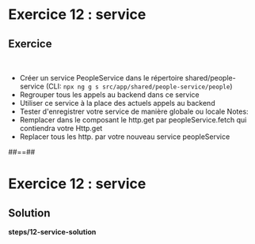 <!-- .slide: class="exercice" -->
# Exercice 12 : service
## Exercice

<br>

- Créer un service PeopleService dans le répertoire shared/people-service (CLI: `npx ng g s src/app/shared/people-service/people`)
- Regrouper tous les appels au backend dans ce service
- Utiliser ce service à la place des actuels appels au backend
- Tester d'enregistrer votre service de manière globale ou locale
Notes:
- Remplacer dans le composant le http.get par peopleService.fetch qui contiendra votre Http.get
- Replacer tous les http. par votre nouveau service peopleService

##==##
<!-- .slide: class="exercice full-center" -->
# Exercice 12 : service
## Solution
<b>steps/12-service-solution</b>
